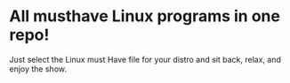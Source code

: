 # All musthave Linux programs in one repo!
Just select the Linux must Have file for your distro and sit back, relax, and enjoy the show.
